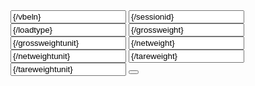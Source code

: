  <Page id="page1" title="Terminal App Wizard">
        <content>
            <Wizard id="wizard1">
                <WizardStep id="step1" title="Contract">
                    <form:SimpleForm id="form1" editable="true">
                        <form:content>
                            <Label id="label1" text="Sales Document" />
                            <Input id="input1" value="{/vbeln}" />
                            <Label id="label2" text="Session ID" />
                            <Input id="input2" value="{/sessionid}" />
                        </form:content>
                    </form:SimpleForm>
                </WizardStep>
                <WizardStep id="step2" title="Identification">
                    <form:SimpleForm id="form2" editable="true">
                        <form:content>
                            <Label id="label3" text="Load Type" />
                            <Input id="input3" value="{/loadtype}" />
                            <Label id="label4" text="Gross Weight" />
                            <Input id="input4" value="{/grossweight}" />
                            <Input id="input5" value="{/grossweightunit}" />
                        </form:content>
                    </form:SimpleForm>
                </WizardStep>
                <WizardStep id="step3" title="Weighing">
                    <form:SimpleForm id="form3" editable="true">
                        <form:content>
                            <Label id="label5" text="Net Weight" />
                            <Input id="input6" value="{/netweight}" />
                            <Input id="input7" value="{/netweightunit}" />
                            <Label id="label6" text="Tare Weight" />
                            <Input id="input8" value="{/tareweight}" />
                            <Input id="input9" value="{/tareweightunit}" />
                        </form:content>
                    </form:SimpleForm>
                </WizardStep>
                <WizardStep id="step4" title="Completion">
                    <Button id="button1" text="Submit" press="onSubmit" />
                </WizardStep>
            </Wizard>
        </content>
    </Page>
